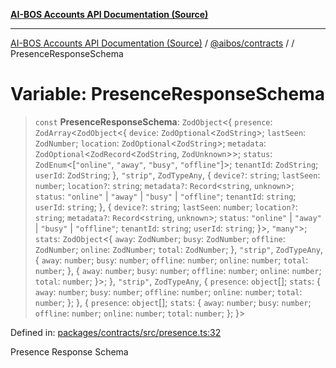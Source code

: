 [**AI-BOS Accounts API Documentation (Source)**](../../../README.md)

***

[AI-BOS Accounts API Documentation (Source)](../../../README.md) / [@aibos/contracts](../README.md) / [](../README.md) / PresenceResponseSchema

# Variable: PresenceResponseSchema

> `const` **PresenceResponseSchema**: `ZodObject`\<\{ `presence`: `ZodArray`\<`ZodObject`\<\{ `device`: `ZodOptional`\<`ZodString`\>; `lastSeen`: `ZodNumber`; `location`: `ZodOptional`\<`ZodString`\>; `metadata`: `ZodOptional`\<`ZodRecord`\<`ZodString`, `ZodUnknown`\>\>; `status`: `ZodEnum`\<\[`"online"`, `"away"`, `"busy"`, `"offline"`\]\>; `tenantId`: `ZodString`; `userId`: `ZodString`; \}, `"strip"`, `ZodTypeAny`, \{ `device?`: `string`; `lastSeen`: `number`; `location?`: `string`; `metadata?`: `Record`\<`string`, `unknown`\>; `status`: `"online"` \| `"away"` \| `"busy"` \| `"offline"`; `tenantId`: `string`; `userId`: `string`; \}, \{ `device?`: `string`; `lastSeen`: `number`; `location?`: `string`; `metadata?`: `Record`\<`string`, `unknown`\>; `status`: `"online"` \| `"away"` \| `"busy"` \| `"offline"`; `tenantId`: `string`; `userId`: `string`; \}\>, `"many"`\>; `stats`: `ZodObject`\<\{ `away`: `ZodNumber`; `busy`: `ZodNumber`; `offline`: `ZodNumber`; `online`: `ZodNumber`; `total`: `ZodNumber`; \}, `"strip"`, `ZodTypeAny`, \{ `away`: `number`; `busy`: `number`; `offline`: `number`; `online`: `number`; `total`: `number`; \}, \{ `away`: `number`; `busy`: `number`; `offline`: `number`; `online`: `number`; `total`: `number`; \}\>; \}, `"strip"`, `ZodTypeAny`, \{ `presence`: `object`[]; `stats`: \{ `away`: `number`; `busy`: `number`; `offline`: `number`; `online`: `number`; `total`: `number`; \}; \}, \{ `presence`: `object`[]; `stats`: \{ `away`: `number`; `busy`: `number`; `offline`: `number`; `online`: `number`; `total`: `number`; \}; \}\>

Defined in: [packages/contracts/src/presence.ts:32](https://github.com/pohlai88/accounts/blob/48103fb36d28b2b9bfb33472b6de2f719773cde9/packages/contracts/src/presence.ts#L32)

Presence Response Schema
